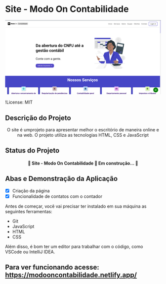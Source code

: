 # Site - Modo On Contabilidade

![Capa](icons/Captura%20de%20tela%202024-02-29%20020813.png)




!License: MIT

## Descrição do Projeto

<p align="center">O site é umprojeto para apresentar melhor o escritório de maneira online e na web. O projeto utiliza as tecnologias HTML, CSS e JavaScript</p>

## Status do Projeto

<h4 align="center"> 
	🚧  Site - Modo On Contabilidade 🚀 Em construção...  🚧
</h4>

## Abas e Demonstração da Aplicação

- [x] Criação da página
- [x] Funcionalidade de contatos com o contador

Antes de começar, você vai precisar ter instalado em sua máquina as seguintes ferramentas:

- Git
- JavaScript
- HTML
- CSS

Além disso, é bom ter um editor para trabalhar com o código, como VSCode ou IntelliJ IDEA.

## Para ver funcionando acesse: https://modooncontabilidade.netlify.app/

